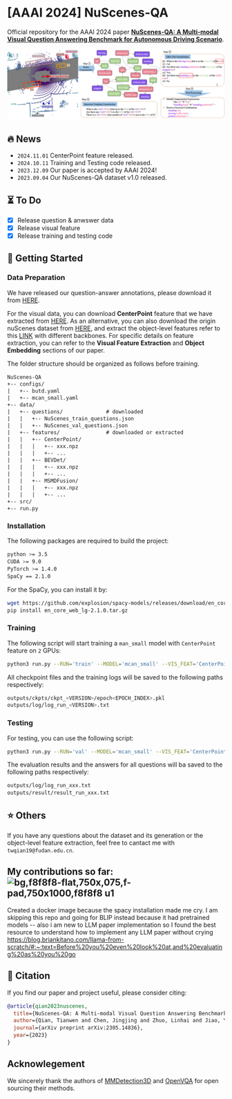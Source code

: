 # [AAAI 2024] NuScenes-QA

Official repository for the AAAI 2024 paper **[NuScenes-QA: A Multi-modal Visual Question Answering Benchmark for Autonomous Driving Scenario](https://arxiv.org/pdf/2305.14836.pdf)**.

![DataConstruction](docs/data_construction.png)

## :fire: News

- `2024.11.01`  CenterPoint feature released. 
- `2024.10.11`  Training and Testing code released.
- `2023.12.09`  Our paper is accepted by AAAI 2024! 
- `2023.09.04`  Our NuScenes-QA dataset v1.0 released.

## :hourglass_flowing_sand: To Do

- [x] Release question & anwswer data
- [x] Release visual feature
- [x] Release training and testing code

## :running: Getting Started

### Data Preparation

We have released our question-answer annotations, please download it from [HERE](https://drive.google.com/drive/folders/1jIkICT23wZWZYPrWCa0x-ubjpClSzOuU?usp=sharing).

For the visual data, you can download **CenterPoint** feature that we have extracted from [HERE](https://drive.google.com/file/d/1TNsK6cpQ4pd9fH1s7WFxTSXilrT2uNYb/view?usp=sharing). As an alternative, you can also download the origin nuScenes dataset from [HERE](https://www.nuscenes.org/download), and extract the object-level features refer to this [LINK](https://mmdetection3d.readthedocs.io/en/v0.16.0/datasets/nuscenes_det.html) with different backbones. For specific details on feature extraction, you can refer to the **Visual Feature Extraction** and **Object Embedding** sections of our paper.

The folder structure should be organized as follows before training.

```
NuScenes-QA
+-- configs/
|   +-- butd.yaml                    
|   +-- mcan_small.yaml
+-- data/
|   +-- questions/				# downloaded
|   |   +-- NuScenes_train_questions.json
|   |   +-- NuScenes_val_questions.json
|   +-- features/ 				# downloaded or extracted
|   |   +-- CenterPoint/
|   |   |   +-- xxx.npz
|   |   |   +-- ...
|   |   +-- BEVDet/
|   |   |   +-- xxx.npz
|   |   |   +-- ...
|   |   +-- MSMDFusion/
|   |   |   +-- xxx.npz
|   |   |   +-- ...
+-- src/
+-- run.py
```

### Installation

The following packages are required to build the project:

```bash
python >= 3.5
CUDA >= 9.0
PyTorch >= 1.4.0
SpaCy == 2.1.0
```

For the SpaCy, you can install it by:

```bash
wget https://github.com/explosion/spacy-models/releases/download/en_core_web_lg-2.1.0/en_core_web_lg-2.1.0.tar.gz
pip install en_core_web_lg-2.1.0.tar.gz
```

### Training 

The following script will start training a `man_small` model with `CenterPoint` feature on `2` GPUs:

```bash
python3 run.py --RUN='train' --MODEL='mcan_small' --VIS_FEAT='CenterPoint' --GPU='0, 1'
```

All checkpoint files and the training logs will be saved to the following paths respectively:

```bash
outputs/ckpts/ckpt_<VERSION>/epoch<EPOCH_INDEX>.pkl
outputs/log/log_run_<VERSION>.txt
```

### Testing

For testing, you can use the following script:

```bash
python3 run.py --RUN='val' --MODEL='mcan_small' --VIS_FEAT='CenterPoint' --CKPT_PATH'path/to/ckpt.pkl'
```

The evaluation results and the answers for all questions will ba saved to the following paths respectively:

```bash
outputs/log/log_run_xxx.txt
outputs/result/result_run_xxx.txt
```

## :star: Others
If you have any questions about the dataset and its generation or the object-level feature extraction, feel free to cantact me with `twqian19@fudan.edu.cn`.
## My contributions so far:![bg,f8f8f8-flat,750x,075,f-pad,750x1000,f8f8f8 u1](https://github.com/user-attachments/assets/0acec2b7-af05-4c6e-83d9-b608cd2fd96d)


Created a docker image because the spacy installation made me cry.
I am skipping this repo and going for BLIP instead because it had pretrained models -- also i am new to LLM paper implementation so I found the best resource to understand how to implement any LLM paper without crying
https://blog.briankitano.com/llama-from-scratch/#:~:text=Before%20you%20even%20look%20at,and%20evaluating%20as%20you%20go

## :book: Citation
If you find our paper and project useful, please consider citing:
```bibtex
@article{qian2023nuscenes,
  title={NuScenes-QA: A Multi-modal Visual Question Answering Benchmark for Autonomous Driving Scenario},
  author={Qian, Tianwen and Chen, Jingjing and Zhuo, Linhai and Jiao, Yang and Jiang, Yu-Gang},
  journal={arXiv preprint arXiv:2305.14836},
  year={2023}
}

```

## Acknowlegement

We sincerely thank the authors of [MMDetection3D](https://github.com/open-mmlab/mmdetection3d) and [OpenVQA](https://github.com/MILVLG/openvqa) for open sourcing their methods.

